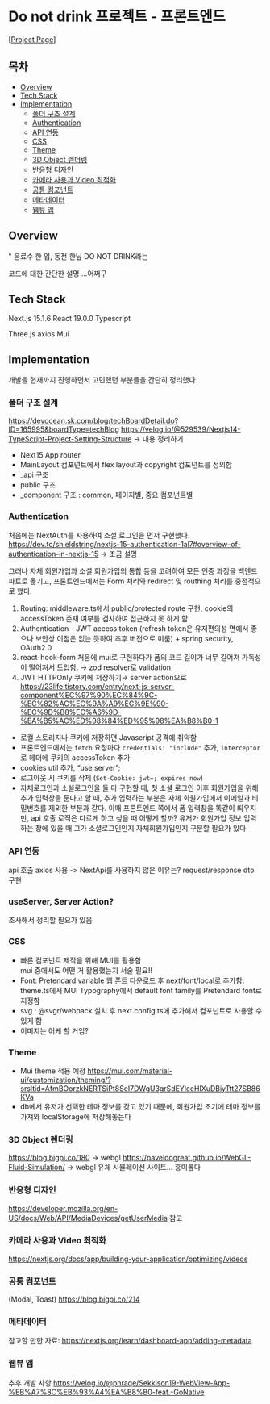 # Do not drink 프로젝트 - 프론트엔드 

[[Project Page](https://do-not-drink.vercel.app)] 


## 목차
  * [Overview](#overview)
  * [Tech Stack](#tech-stack)
  * [Implementation](#implementation)
    * [폴더 구조 설계](#폴더-구조-설계)
    * [Authentication](#authentication)
    * [API 연동](#api-연동)
    * [CSS](#css)
    * [Theme](#theme)
    * [3D Object 렌더링](#3d-object-렌더링)
    * [반응형 디자인](#반응형-디자인)
    * [카메라 사용과 Video 최적화](#카메라-사용과-video-최적화)
    * [공통 컴포넌트](#공통-컴포넌트)
    * [메타데이터](#메타데이터)
    * [웹뷰 앱](#웹뷰-앱)



## Overview

" 음료수 한 입, 동전 한닢
DO NOT DRINK라는 

코드에 대한 간단한 설명 ...어쩌구

## Tech Stack

Next.js 15.1.6
React 19.0.0
Typescript

Three.js
axios
Mui

## Implementation

개발을 현재까지 진행하면서 고민했던 부분들을 간단히 정리했다.

### 폴더 구조 설계
https://devocean.sk.com/blog/techBoardDetail.do?ID=165995&boardType=techBlog
https://velog.io/@529539/Nextjs14-TypeScript-Project-Setting-Structure
-> 내용 정리하기
- Next15 App router
- MainLayout 컴포넌트에서 flex layout과 copyright 컴포넌트를 정의함
- _api 구조
- public 구조
- _component 구조 : common, 페이지별, 중요 컴포넌트별

### Authentication
처음에는 NextAuth를 사용하여 소셜 로그인을 먼저 구현했다.
https://dev.to/shieldstring/nextjs-15-authentication-1al7#overview-of-authentication-in-nextjs-15
-> 조금 설명

그러나 자체 회원가입과 소셜 회원가입의 통합 등을 고려하여 모든 인증 과정을 백엔드 파트로 옮기고, 프론트엔드에서는 Form 처리와 redirect 및 routhing 처리를 중점적으로 했다.

1. Routing: middleware.ts에서 public/protected route 구현, cookie의 accessToken 존재 여부를 검사하여 접근하지 못 하게 함
2. Authentication - JWT access token (refresh token은 유저편의성 면에서 좋으나 보안상 이점은 없는 듯하여 추후 버전으로 미룸) + spring security, OAuth2.0
3. react-hook-form 처음에 mui로 구현하다가 폼의 코드 길이가 너무 길어져 가독성이 떨어져서 도입함.  → zod resolver로 validation
4. JWT HTTPOnly 쿠키에 저장하기→ server action으로
 https://23life.tistory.com/entry/next-js-server-component%EC%97%90%EC%84%9C-%EC%82%AC%EC%9A%A9%EC%9E%90-%EC%9D%B8%EC%A6%9D-%EA%B5%AC%ED%98%84%ED%95%98%EA%B8%B0-1
  - 로컬 스토리지나 쿠키에 저장하면 Javascript 공격에 취약함
  - 프론트엔드에서는 `fetch` 요청마다 `credentials: "include"` 추가, `interceptor`로 헤더에 쿠키의 accessToken 추가
  - cookies util 추가, “use server”;
  - 로그아웃 시 쿠키를 삭제 (`Set-Cookie: jwt=; expires now`)
  - 자체로그인과 소셜로그인을 둘 다 구현할 때, 첫 소셜 로그인 이후 회원가입을 위해 추가 입력창을 둔다고 할 때, 추가 입력하는 부분은 자체 회원가입에서 이메일과 비밀번호를 제외한 부분과 같다. 이때 프론트엔드 쪽에서 폼 입력창을 똑같이 띄우지만, api 호출 로직은 다르게 하고 싶을 때 어떻게 할까? 유저가 회원가입 정보 입력하는 창에 있을 때 그가 소셜로그인인지 자체회원가입인지 구분할 필요가 있다

### API 연동

api 호출 axios 사용 -> NextApi를 사용하지 않은 이유는?
request/response dto 구현

### useServer, Server Action?

조사해서 정리할 필요가 있음

### CSS

- 빠른 컴포넌트 제작을 위해 MUI를 활용함  
  mui 중에서도 어떤 거 활용했는지 서술 필요!!
- Font: Pretendard variable 웹 폰트 다운로드 후 next/font/local로 추가함. theme.ts에서 MUI Typography에서 default font family를 Pretendard font로 지정함
- svg : @svgr/webpack 설치 후 next.config.ts에 추가해서 컴포넌트로 사용할 수 있게 함
- 이미지는 어케 할 거임?

### Theme

- Mui theme 적용 예정 https://mui.com/material-ui/customization/theming/?srsltid=AfmBOorzkNERTSiPt8SeI7DWgU3grSdEYlceHIXuDBiyTtt27SB86KVa
- db에서 유저가 선택한 테마 정보를 갖고 있기 때문에, 회원가입 초기에 테마 정보를 가져와 localStorage에 저장해놓는다


### 3D Object 렌더링
https://blog.bigpi.co/180 -> webgl
https://paveldogreat.github.io/WebGL-Fluid-Simulation/ -> webgl 유체 시뮬레이션 사이트... 흥미롭다

### 반응형 디자인
https://developer.mozilla.org/en-US/docs/Web/API/MediaDevices/getUserMedia 참고


### 카메라 사용과 Video 최적화
https://nextjs.org/docs/app/building-your-application/optimizing/videos


### 공통 컴포넌트 
(Modal, Toast)
https://blog.bigpi.co/214


### 메타데이터
참고할 만한 자료:
https://nextjs.org/learn/dashboard-app/adding-metadata


### 웹뷰 앱
추후 개발 사항
https://velog.io/@phraqe/Sekkison19-WebView-App-%EB%A7%8C%EB%93%A4%EA%B8%B0-feat.-GoNative
